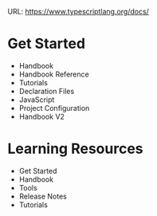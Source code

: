 URL: https://www.typescriptlang.org/docs/

# Get Started
- Handbook
- Handbook Reference
- Tutorials
- Declaration Files
- JavaScript
- Project Configuration
- Handbook V2

# Learning Resources
- Get Started
- Handbook
- Tools
- Release Notes
- Tutorials

